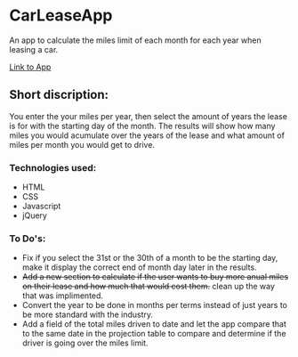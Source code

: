 # CarLeaseApp
An app to calculate the miles limit of each month for each year when leasing a car.

[Link to App](https://amir5000.github.io/CarLeaseApp)

## Short discription:
You enter the your miles per year, then select the amount of years the lease is for with the starting day of the month. The results will show how many miles you would acumulate over the years of the lease and what amount of miles per month you would get to drive. 

### Technologies used:
* HTML
* CSS
* Javascript
* jQuery

### To Do's:
* Fix if you select the 31st or the 30th of a month to be the starting day, make it display the correct end of month day later in the results.
* ~~Add a new section to calculate if the user wants to buy more anual miles on their lease and how much that would cost them.~~ clean up the way that was implimented.
* Convert the year to be done in months per terms instead of just years to be more standard with the industry.
* Add a field of the total miles driven to date and let the app compare that to the same date in the projection table to compare and determine if the driver is going over the miles limit.

